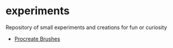 # experiments
Repository of small experiments and creations for fun or curiosity 
* [Procreate Brushes](procreate-brushes/)